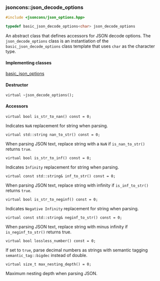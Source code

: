### jsoncons::json_decode_options

```c++
#include <jsoncons/json_options.hpp>

typedef basic_json_decode_options<char> json_decode_options
```

An abstract class that defines accessors for JSON decode options. The `json_decode_options` class is an instantiation of the `basic_json_decode_options` class template that uses `char` as the character type.

#### Implementing classes

[basic_json_options](basic_json_options.md)

#### Destructor

    virtual ~json_decode_options();

#### Accessors

    virtual bool is_str_to_nan() const = 0;
Indicates `NaN` replacement for string when parsing.

    virtual std::string nan_to_str() const = 0;
When parsing JSON text, replace string with a `NaN` if `is_nan_to_str()` returns `true`.

    virtual bool is_str_to_inf() const = 0;
Indicates `Infinity` replacement for string when parsing.

    virtual const std::string& inf_to_str() const = 0; 
When parsing JSON text, replace string with infinity if `is_inf_to_str()` returns `true`.

    virtual bool is_str_to_neginf() const = 0;
Indicates `Negative Infinity` replacement for string when parsing.

    virtual const std::string& neginf_to_str() const = 0; 
When parsing JSON text, replace string with minus infinity if `is_neginf_to_str()` returns true.

    virtual bool lossless_number() const = 0; 
If set to `true`, parse decimal numbers as strings with semantic tagging `semantic_tag::bigdec` instead of double.

    virtual size_t max_nesting_depth() = 0;
 Maximum nesting depth when parsing JSON.

